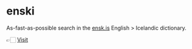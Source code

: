 # enski

As-fast-as-possible search in the [ensk.is](https://ensk.is) English > Icelandic dictionary.

👉🏻 [Visit](https://ensk-web.pages.dev)
